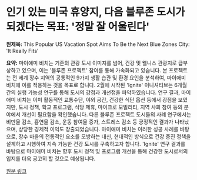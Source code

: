 # 인기 있는 미국 휴양지, 다음 블루존 도시가 되겠다는 목표: '정말 잘 어울린다'

**원제목:** This Popular US Vacation Spot Aims To Be the Next Blue Zones City: 'It Really Fits'

**요약:** 마이애미 비치는 기존의 관광 도시 이미지를 넘어, 건강 및 웰니스 관광지로 급부상하고 있으며, 이는 '블루존 프로젝트' 참여를 통해 가속화되고 있습니다.  본 프로젝트는 전 세계 장수 지역의 공통적인 9가지 생활 습관 및 환경 요인을 분석하여, 마이애미 비치에 이를 적용하는 것을 목표로 합니다.  2월에 시작된 'Ignite' 이니셔티브는 6개월간의 실행 가능성 연구를 통해 도시의 강점과 개선점을 파악하였습니다.  연구 결과, 마이애미 비치는 이미 활동적인 교통수단, 야외 공간, 건강한 식단 옵션 등에서 강점을 보였지만, 도시 정책, 학교 프로그램, 식당 제휴, 마이크로 모빌리티, 지역 사회 참여 등의 분야에서 개선이 필요함을 확인했습니다.  다른 블루존 프로젝트 도시들의 사례 연구에서는 비만율 감소, 흡연율 감소, 운동 참여율 증가, 스트레스 감소 등 긍정적인 결과가 나타났으며, 상당한 경제적 이익도 창출되었습니다.  마이애미 비치는 이러한 성공 사례를 바탕으로, 장수 마을의 전통적인 요소를 모방하는 대신, 현대적인 방식으로 건강 증진 정책을 설계하고 시행하여 지속 가능한 건강 도시를 구축하고자 합니다.  'Ignite' 연구 결과를 바탕으로 마이애미 비치는 향후  도시 정책 및 프로그램 개선을 통해  건강한 도시로서의 입지를 더욱 공고히 할 것으로 예상됩니다.

[원문 링크](https://vegnews.com/miami-beach-blue-zone-city)
